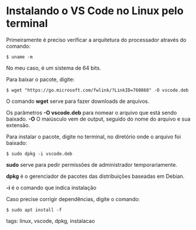 # Instalando o VS Code no Linux pelo terminal

Primeiramente é preciso verificar a arquitetura do processador através do comando:

```
$ uname -m
```

No meu caso, é um sistema de 64 bits.

Para baixar o pacote, digite:

```
$ wget "https://go.microsoft.com/fwlink/?LinkID=760868" -O vscode.deb
```

O comando **wget** serve para fazer downloads de arquivos.

Os parâmetros **-O vscode.deb** para nomear o arquivo que está sendo baixado. **-O** O maiúsculo vem de output, seguido do nome do arquivo e sua extensão.

Para instalar o pacote, digite no terminal, no diretório onde o arquivo foi baixado:

```
$ sudo dpkg -i vscode.deb
```

**sudo** serve para pedir permissões de administrador temporariamente.

**dpkg** é o gerenciador de pacotes das distribuições baseadas em Debian.

**-i** é o comando que indica instalação

Caso precise corrigir dependências, digite o comando:

```
$ sudo apt install -f
```

tags: linux, vscode, dpkg, instalacao
